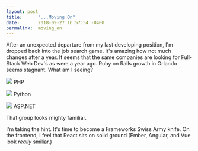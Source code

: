 ```yaml
---
layout: post
title:      "...Moving On"
date:       2018-09-27 16:57:54 -0400
permalink:  moving_on
---
```



After an unexpected departure from my last developing position, I'm dropped back into the job search game. It's amazing how not much changes after a year. It seems that the same companies are looking for Full-Stack Web Dev's as were a year ago. Ruby on Rails growth in Orlando seems stagnant. What am I seeing?

![](https://avatars1.githubusercontent.com/u/25158)
PHP

![](https://pluralsight.imgix.net/paths/python-7be70baaac.png)
Python

![](https://goo.gl/images/FXqogD)
ASP.NET

That group looks mighty familiar.

I'm taking the hint. It's time to become a Frameworks Swiss Army knife. On the frontend, I feel that React sits on solid ground (Ember, Angular, and Vue look *really* smiliar.) 


